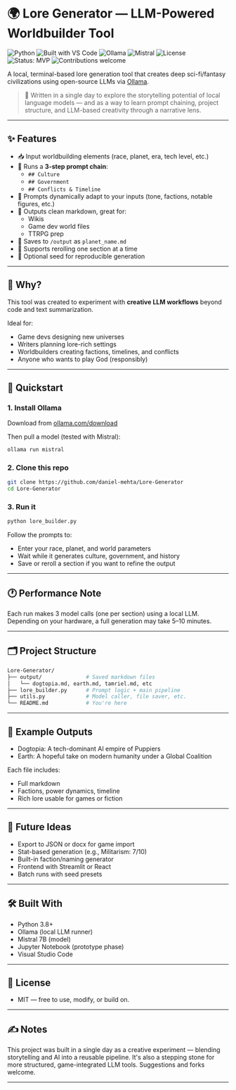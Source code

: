 # 🌍 Lore Generator — LLM-Powered Worldbuilder Tool
![Python](https://img.shields.io/badge/python-3.8-blue)
![Built with VS Code](https://img.shields.io/badge/built%20with-VS%20Code-1f425f.svg)
![Ollama](https://img.shields.io/badge/LLM-Ollama-green)
![Mistral](https://img.shields.io/badge/Model-Mistral-blueviolet)
![License](https://img.shields.io/badge/license-MIT-green)
![Status: MVP](https://img.shields.io/badge/status-MVP-yellow)
![Contributions welcome](https://img.shields.io/badge/contributions-welcome-brightgreen)

A local, terminal-based lore generation tool that creates deep sci-fi/fantasy civilizations using open-source LLMs via [Ollama](https://ollama.com).

> 🧠 Written in a single day to explore the storytelling potential of local language models — and as a way to learn prompt chaining, project structure, and LLM-based creativity through a narrative lens.

---

## ✨ Features

- 📥 Input worldbuilding elements (race, planet, era, tech level, etc.)
- 🔗 Runs a **3-step prompt chain**:
  - `## Culture`
  - `## Government`
  - `## Conflicts & Timeline`
- 🧠 Prompts dynamically adapt to your inputs (tone, factions, notable figures, etc.)
- 📄 Outputs clean markdown, great for:
  - Wikis
  - Game dev world files
  - TTRPG prep
- 💾 Saves to `/output` as `planet_name.md`
- 🔁 Supports rerolling one section at a time
- 🎲 Optional seed for reproducible generation

---

## 🧠 Why?

This tool was created to experiment with **creative LLM workflows** beyond code and text summarization.

Ideal for:
- Game devs designing new universes
- Writers planning lore-rich settings
- Worldbuilders creating factions, timelines, and conflicts
- Anyone who wants to play God (responsibly)

---

## 🚀 Quickstart

### 1. Install Ollama
Download from [ollama.com/download](https://ollama.com/download)

Then pull a model (tested with Mistral):
```bash
ollama run mistral
```
### 2. Clone this repo
```bash
git clone https://github.com/daniel-mehta/Lore-Generator
cd Lore-Generator
```
### 3. Run it
```bash
python lore_builder.py
```
Follow the prompts to:
- Enter your race, planet, and world parameters
- Wait while it generates culture, government, and history
- Save or reroll a section if you want to refine the output

---

## 🕐 Performance Note
Each run makes 3 model calls (one per section) using a local LLM. Depending on your hardware, a full generation may take 5–10 minutes.

---

## 🗂 Project Structure

```bash
Lore-Generator/
├── output/              # Saved markdown files
│   └── dogtopia.md, earth.md, tamriel.md, etc
├── lore_builder.py      # Prompt logic + main pipeline
├── utils.py             # Model caller, file saver, etc.
└── README.md            # You're here
```

---

## 📄 Example Outputs
- Dogtopia: A tech-dominant AI empire of Puppiers
- Earth: A hopeful take on modern humanity under a Global Coalition

Each file includes:
- Full markdown
- Factions, power dynamics, timeline
- Rich lore usable for games or fiction

---

## 🌱 Future Ideas

- Export to JSON or docx for game import
- Stat-based generation (e.g., Militarism: 7/10)
- Built-in faction/naming generator
- Frontend with Streamlit or React
- Batch runs with seed presets

---

## 🛠 Built With

- Python 3.8+
- Ollama (local LLM runner)
- Mistral 7B (model)
- Jupyter Notebook (prototype phase)
- Visual Studio Code

---

## 📄 License

- MIT — free to use, modify, or build on.

---

## ✍️ Notes

This project was built in a single day as a creative experiment — blending storytelling and AI into a reusable pipeline. It's also a stepping stone for more structured, game-integrated LLM tools. Suggestions and forks welcome.

---
